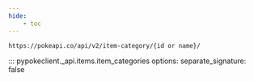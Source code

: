 ```yaml
---
hide:
    - toc
---
```


```console
https://pokeapi.co/api/v2/item-category/{id or name}/
```

::: pypokeclient._api.items.item_categories
    options:
        separate_signature: false
